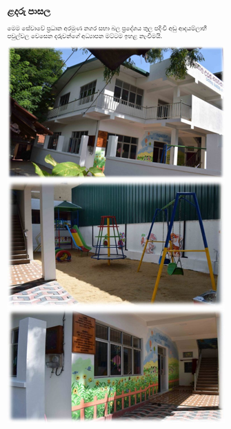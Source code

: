 <div class="container py-5">
    <div class="text-center mb-4">
        <h2 class="fw-bold">ළදරු පාසල</h2>
        <p class="text-muted">
            මෙම සේවාවේ ප්‍රධාන අරමුණ නගර සභා බල ප්‍රදේශය තුල පදිංචි අඩු ආදයම්ලාභී පවුල්වල වෙසෙන දරුවන්ගේ අධ්‍යාපන මට්ටම ඉහළ නැංවීමයි.
        </p>
    </div>
    <div class="row g-4">
        <div class="col-md-6">
            <img src="/static/images/Picture1-1-1024x628.jpg" class="img-fluid rounded shadow" alt="Market Image 1">
        </div>
        <div class="col-md-6">
            <img src="/static/images/Picture2-768x449.jpg" class="img-fluid rounded shadow" alt="Market Image 2">
        </div>
        <div class="col-md-6">
            <img src="/static/images/Picture3-768x406.jpg" class="img-fluid rounded shadow" alt="Market Image 2">
        </div>
    </div>
</div>
